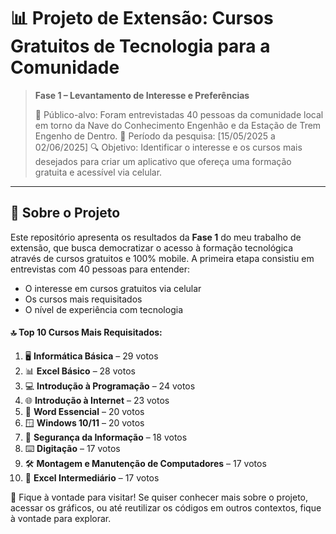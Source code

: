 # 📊 Projeto de Extensão: Cursos Gratuitos de Tecnologia para a Comunidade

> **Fase 1 – Levantamento de Interesse e Preferências**
>
> 📍 Público-alvo: Foram entrevistadas 40 pessoas da comunidade local em torno da Nave do Conhecimento Engenhão e da Estação de Trem Engenho de Dentro.
> 📅 Período da pesquisa: [15/05/2025 a 02/06/2025]
> 🔍 Objetivo: Identificar o interesse e os cursos mais desejados para criar um aplicativo que ofereça uma formação gratuita e acessível via celular.

---

## 📝 Sobre o Projeto

Este repositório apresenta os resultados da **Fase 1** do meu trabalho de extensão, que busca democratizar o acesso à formação tecnológica através de cursos gratuitos e 100% mobile. A primeira etapa consistiu em entrevistas com 40 pessoas para entender:

- O interesse em cursos gratuitos via celular
- Os cursos mais requisitados
- O nível de experiência com tecnologia


#### 🔝 Top 10 Cursos Mais Requisitados:
1. 🖥️ **Informática Básica** – 29 votos  
2. 📊 **Excel Básico** – 28 votos  
3. 💻 **Introdução à Programação** – 24 votos  
4. 🌐 **Introdução à Internet** – 23 votos  
5. 📝 **Word Essencial** – 20 votos  
6. 🪟 **Windows 10/11** – 20 votos  
7. 🧠 **Segurança da Informação** – 18 votos
8. ⌨️ **Digitação** – 17 votos  
9. 🛠️ **Montagem e Manutenção de Computadores** – 17 votos  
10. 📐 **Excel Intermediário** – 17 votos  


🧭 Fique à vontade para visitar!
Se quiser conhecer mais sobre o projeto, acessar os gráficos, ou até reutilizar os códigos em outros contextos, fique à vontade para explorar.
